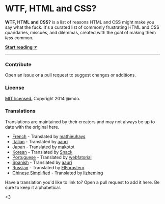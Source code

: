 # WTF, HTML and CSS?

**WTF, HTML and CSS?** is a list of reasons HTML and CSS might make you say what the fuck. It's a curated list of commonly frustrating HTML and CSS quandaries, miscues, and dilemmas, created with the goal of making them *less* common.

**[Start reading ☞](http://wtfhtmlcss.com)**

---

### Contribute

Open an issue or a pull request to suggest changes or additions.


### License

[MIT licensed.](LICENSE.md) Copyright 2014 @mdo.

### Translations

Translations are maintained by their creators and may not always be up to date with the original here.

- [French](http://mathieuhays.github.io/wtf-html-css/) - Translated by [mathieuhays](https://github.com/mathieuhays)
- [Italian](http://aauri.github.io/wtf-html-css/) - Translated by [aauri](https://github.com/aauri)
- [Japan](http://makotot.github.io/wtf-html-css/) - Translated by [makotot](https://github.com/makotot)
- [Korean](http://snack-x.github.io/wtf-html-css/) - Translated by [Snack](https://github.com/Snack-X)
- [Portuguese](http://webfatorial.github.io/wtf-html-css/) - Translated by [webfatorial](http://webfatorial.com/)
- [Spanish](http://aauri.github.io/wtf-html-y-css/) - Translated by [aauri](https://github.com/aauri)
- [Russian](http://elforastero.github.io/wtf-html-css/) - Translated by [ElForastero](https://github.com/elforastero)
- [Chinese Simplified](https://lizheming.github.io/wtf-html-css/) - Translated by [lizheming](https://github.com/lizheming)

Have a translation you'd like to link to? Open a pull request to add it here. Be sure to keep it alphabetical.

<3
